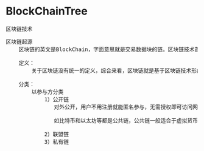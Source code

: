 # BlockChainTree
区块链技术

<pre>
区块链起源
    区块链的英文是BlockChain，字面意思就是交易数据块的链。区块链技术首先被应用于比特币。
    
    定义：
        关于区块链没有统一的定义，综合来看，区块链就是基于区块链技术形成的公共数据库。其中区块链技术是指多个参与方之间基于现代密码学，分布式一致性，点对点网络通信技术和智能合约编程语言形成的数据交换。

    分类：
        以参与方分类
            1）公开链
               对外公开，用户不用注册就能匿名参与，无需授权即可访问网络和区块链，节点可选择自由出入网络。公开链上的区块可以被任何人查看，任何人也可以在公开连上发送交易，还可以随时参与网络上形成共识的过程。即决定哪个区块可以加入区块链并记录当前的网络状态。公开连是真正意义上的完全去中心化的区块链。它通过密码学保证交易不可篡改，同时也利用密码学验证以及经济上的激励，在互为陌生的网络环境中建立共识，从而形成去中心化的信用机制，在公共链中的共识机制一般是工作量证明或权益证明，用户对共识形成的影响力直接取决于他们再网络中拥有资源的占比。

               如比特币和以太坊等都是公共链，公共链一般适合于虚拟货币，面向大众的电子商务，互联网金融等B2C, C2C, C2B等应用场景

            2）联盟链
            3）私有链
</pre>
